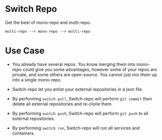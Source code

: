 # Switch Repo

Get the best of mono-repo and multi-repo.

```
multi-repo --> mono-repo --> multi-repo
```

# Use Case

* You already have several repos. You know merging them into mono-repo could give you some advantages, however some of your repos are private, and some others are open-source. You cannot just mix them up into a single mono-repo.

* Switch-repo let you enlist your external repositories in a json file.

* By performing `switch pull`, Switch-repo will perform `git commit` then delete all external repositories and re-clone them.

* By performing `switch push`, Switch-repo will perform `git push` to all external repositories.

* By performing `switch run`, Switch-repo will run all services and containers.